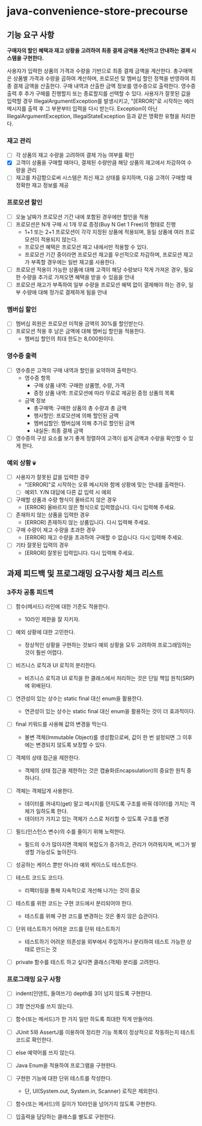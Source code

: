 # java-convenience-store-precourse

## 기능 요구 사항
**구매자의 할인 혜택과 재고 상황을 고려하여 최종 결제 금액을 계산하고 안내하는 결제 시스템을 구현한다.**

사용자가 입력한 상품의 가격과 수량을 기반으로 최종 결제 금액을 계산한다.
총구매액은 상품별 가격과 수량을 곱하여 계산하며, 프로모션 및 멤버십 할인 정책을 반영하여 최종 결제 금액을 산출한다.
구매 내역과 산출한 금액 정보를 영수증으로 출력한다.
영수증 출력 후 추가 구매를 진행할지 또는 종료할지를 선택할 수 있다.
사용자가 잘못된 값을 입력할 경우 IllegalArgumentException를 발생시키고, "[ERROR]"로 시작하는 에러 메시지를 출력 후 그 부분부터 입력을 다시 받는다.
Exception이 아닌 IllegalArgumentException, IllegalStateException 등과 같은 명확한 유형을 처리한다.
<br />

### 재고 관리
- [ ] 각 상품의 재고 수량을 고려하여 결제 가능 여부를 확인
- [x] 고객이 상품을 구매할 때마다, 결제된 수량만큼 해당 상품의 재고에서 차감하여 수량을 관리
- [ ] 재고를 차감함으로써 시스템은 최신 재고 상태를 유지하며, 다음 고객이 구매할 때 정확한 재고 정보를 제공

### 프로모션 할인
- [ ] 오늘 날짜가 프로모션 기간 내에 포함된 경우에만 할인을 적용
- [ ] 프로모션은 N개 구매 시 1개 무료 증정(Buy N Get 1 Free)의 형태로 진행 
  - 1+1 또는 2+1 프로모션이 각각 지정된 상품에 적용되며, 동일 상품에 여러 프로모션이 적용되지 않는다.
  - 프로모션 혜택은 프로모션 재고 내에서만 적용할 수 있다. 
  - 프로모션 기간 중이라면 프로모션 재고를 우선적으로 차감하며, 프로모션 재고가 부족할 경우에는 일반 재고를 사용한다.
- [ ] 프로모션 적용이 가능한 상품에 대해 고객이 해당 수량보다 적게 가져온 경우, 필요한 수량을 추가로 가져오면 혜택을 받을 수 있음을 안내
- [ ] 프로모션 재고가 부족하여 일부 수량을 프로모션 혜택 없이 결제해야 하는 경우, 일부 수량에 대해 정가로 결제하게 됨을 안내

### 멤버십 할인
- [ ] 멤버십 회원은 프로모션 미적용 금액의 30%를 할인받는다.
- [ ] 프로모션 적용 후 남은 금액에 대해 멤버십 할인을 적용한다. 
  - 멤버십 할인의 최대 한도는 8,000원이다.

### 영수증 출력
- [ ] 영수증은 고객의 구매 내역과 할인을 요약하여 출력한다. 
  - 영수증 항목
    - 구매 상품 내역: 구매한 상품명, 수량, 가격
    - 증정 상품 내역: 프로모션에 따라 무료로 제공된 증정 상품의 목록
  - 금액 정보
    - 총구매액: 구매한 상품의 총 수량과 총 금액
    - 행사할인: 프로모션에 의해 할인된 금액
    - 멤버십할인: 멤버십에 의해 추가로 할인된 금액
    - 내실돈: 최종 결제 금액
- [ ] 영수증의 구성 요소를 보기 좋게 정렬하여 고객이 쉽게 금액과 수량을 확인할 수 있게 한다.

### 예외 상황 💀
- [ ] 사용자가 잘못된 값을 입력한 경우
  - "[ERROR]"로 시작하는 오류 메시지와 함께 상황에 맞는 안내를 출력한다. 
  - [ ] 예외1. Y/N 대답에 다른 값 입력 시 예외
- [ ] 구매할 상품과 수량 형식이 올바르지 않은 경우
  - [ERROR] 올바르지 않은 형식으로 입력했습니다. 다시 입력해 주세요.
- [ ] 존재하지 않는 상품을 입력한 경우
  - [ERROR] 존재하지 않는 상품입니다. 다시 입력해 주세요.
- [ ] 구매 수량이 재고 수량을 초과한 경우
  - [ERROR] 재고 수량을 초과하여 구매할 수 없습니다. 다시 입력해 주세요.
- [ ] 기타 잘못된 입력의 경우
  - [ERROR] 잘못된 입력입니다. 다시 입력해 주세요.

## 과제 피드백 및 프로그래밍 요구사항 체크 리스트
### 3주차 공통 피드백
- [ ] 함수(메서드) 라인에 대한 기준도 적용한다.
  - 10라인 제한을 잘 지키자.

- [ ] 예외 상황에 대한 고민한다.
  - 정상적인 상황을 구현하는 것보다 예외 상황을 모두 고려하여 프로그래밍하는 것이 훨씬 어렵다.

- [ ] 비즈니스 로직과 UI 로직의 분리한다.
  - 비즈니스 로직과 UI 로직을 한 클래스에서 처리하는 것은 단일 책임 원칙(SRP)에 위배된다.

- [ ] 연관성이 있는 상수는 static final 대신 enum을 활용한다.
  - 연관성이 있는 상수는 static final 대신 enum을 활용하는 것이 더 효과적이다.

- [ ] final 키워드를 사용해 값의 변경을 막는다.
  - 불변 객체(Immutable Object)를 생성함으로써, 값이 한 번 설정되면 그 이후에는 변경되지 않도록 보장할 수 있다.

- [ ] 객체의 상태 접근을 제한한다.
  - 객체의 상태 접근을 제한하는 것은 캡슐화(Encapsulation)의 중요한 원칙 중 하나다.

- [ ] 객체는 객체답게 사용한다.
  - 데이터를 꺼내지(get) 말고 메시지를 던지도록 구조를 바꿔 데이터를 가지는 객체가 일하도록 한다.
  - 데이터가 가지고 있는 객체가 스스로 처리할 수 있도록 구조를 변경

- [ ] 필드(인스턴스 변수)의 수를 줄이기 위해 노력한다.
  - 필드의 수가 많아지면 객체의 복잡도가 증가하고, 관리가 어려워지며, 버그가 발생할 가능성도 높아진다.

- [ ] 성공하는 케이스 뿐만 아니라 예외 케이스도 테스트한다.

- [ ] 테스트 코드도 코드다.
  - 리팩터링을 통해 지속적으로 개선해 나가는 것이 중요

- [ ] 테스트를 위한 코드는 구현 코드에서 분리되어야 한다.
  - 테스트를 위해 구현 코드를 변경하는 것은 좋지 않은 습관이다.

- [ ] 단위 테스트하기 어려운 코드를 단위 테스트하기
  - 테스트하기 어려운 의존성을 외부에서 주입하거나 분리하여 테스트 가능한 상태로 만드는 것

- [ ] private 함수를 테스트 하고 싶다면 클래스(객체) 분리를 고려한다.

### 프로그래밍 요구 사항
- [ ] indent(인덴트, 들여쓰기) depth를 3이 넘지 않도록 구현한다.

- [ ] 3항 연산자를 쓰지 않는다.

- [ ] 함수(또는 메서드)가 한 가지 일만 하도록 최대한 작게 만들어라.

- [ ] JUnit 5와 AssertJ를 이용하여 정리한 기능 목록이 정상적으로 작동하는지 테스트 코드로 확인한다.

- [ ] else 예약어를 쓰지 않는다.

- [ ] Java Enum을 적용하여 프로그램을 구현한다.

- [ ] 구현한 기능에 대한 단위 테스트를 작성한다.
  - 단, UI(System.out, System.in, Scanner) 로직은 제외한다.

- [ ] 함수(또는 메서드)의 길이가 10라인을 넘어가지 않도록 구현한다.

- [ ] 입출력을 담당하는 클래스를 별도로 구현한다.